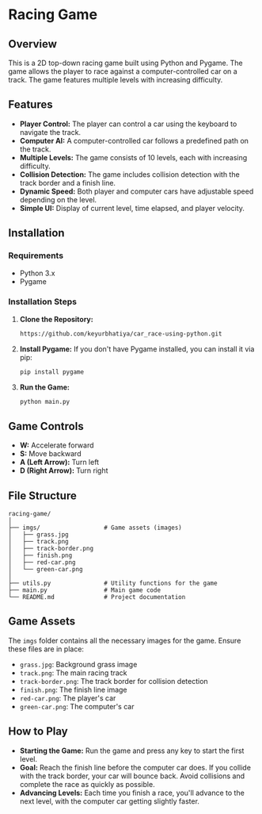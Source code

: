 
# Racing Game

## Overview
This is a 2D top-down racing game built using Python and Pygame. The game allows the player to race against a computer-controlled car on a track. The game features multiple levels with increasing difficulty.

## Features
- **Player Control:** The player can control a car using the keyboard to navigate the track.
- **Computer AI:** A computer-controlled car follows a predefined path on the track.
- **Multiple Levels:** The game consists of 10 levels, each with increasing difficulty.
- **Collision Detection:** The game includes collision detection with the track border and a finish line.
- **Dynamic Speed:** Both player and computer cars have adjustable speed depending on the level.
- **Simple UI:** Display of current level, time elapsed, and player velocity.

## Installation

### Requirements
- Python 3.x
- Pygame

### Installation Steps
1. **Clone the Repository:**
   ```bash
   https://github.com/keyurbhatiya/car_race-using-python.git
   ```

2. **Install Pygame:**
   If you don't have Pygame installed, you can install it via pip:
   ```bash
   pip install pygame
   ```

3. **Run the Game:**
   ```bash
   python main.py
   ```

## Game Controls
- **W:** Accelerate forward
- **S:** Move backward
- **A (Left Arrow):** Turn left
- **D (Right Arrow):** Turn right

## File Structure
```
racing-game/
│
├── imgs/                  # Game assets (images)
│   ├── grass.jpg
│   ├── track.png
│   ├── track-border.png
│   ├── finish.png
│   ├── red-car.png
│   └── green-car.png
│
├── utils.py               # Utility functions for the game
├── main.py                # Main game code
└── README.md              # Project documentation
```

## Game Assets
The `imgs` folder contains all the necessary images for the game. Ensure these files are in place:
- `grass.jpg`: Background grass image
- `track.png`: The main racing track
- `track-border.png`: The track border for collision detection
- `finish.png`: The finish line image
- `red-car.png`: The player's car
- `green-car.png`: The computer's car

## How to Play
- **Starting the Game:** Run the game and press any key to start the first level.
- **Goal:** Reach the finish line before the computer car does. If you collide with the track border, your car will bounce back. Avoid collisions and complete the race as quickly as possible.
- **Advancing Levels:** Each time you finish a race, you'll advance to the next level, with the computer car getting slightly faster.

